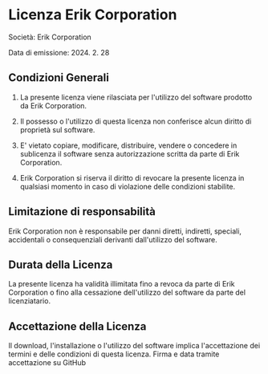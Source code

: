 # Licenza Erik Corporation

Società: Erik Corporation

Data di emissione: 2024. 2. 28
## Condizioni Generali

1. La presente licenza viene rilasciata per l'utilizzo del software prodotto da Erik Corporation.

2. Il possesso o l'utilizzo di questa licenza non conferisce alcun diritto di proprietà sul software.

3. E' vietato copiare, modificare, distribuire, vendere o concedere in sublicenza il software senza autorizzazione scritta da parte di Erik Corporation.

4. Erik Corporation si riserva il diritto di revocare la presente licenza in qualsiasi momento in caso di violazione delle condizioni stabilite.

## Limitazione di responsabilità

Erik Corporation non è responsabile per danni diretti, indiretti, speciali, accidentali o consequenziali derivanti dall'utilizzo del software.

## Durata della Licenza

La presente licenza ha validità illimitata fino a revoca da parte di Erik Corporation o fino alla cessazione dell'utilizzo del software da parte del licenziatario.

## Accettazione della Licenza

Il download, l'installazione o l'utilizzo del software implica l'accettazione dei termini e delle condizioni di questa licenza.
Firma e data tramite accettazione su GitHub
